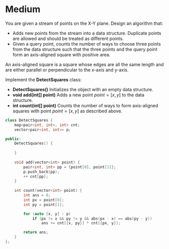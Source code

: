 # Medium

You are given a stream of points on the X-Y plane. Design an algorithm that:

- Adds new points from the stream into a data structure. Duplicate points are allowed and should be treated as different points.
- Given a query point, counts the number of ways to choose three points from the data structure such that the three points and the query point form an axis-aligned square with positive area.

An axis-aligned square is a square whose edges are all the same length and are either parallel or perpendicular to the x-axis and y-axis.

Implement the __DetectSquares__ class:

- __DetectSquares()__ Initializes the object with an empty data structure.
- __void add(int[] point)__ Adds a new point $point = [x, y]$ to the data structure.
- __int count(int[] point)__ Counts the number of ways to form axis-aligned squares with point $point = [x, y]$ as described above.

```cpp
class DetectSquares {
    map<pair<int, int>, int> cnt;
    vector<pair<int, int>> p;

public:
    DetectSquares() {
        
    }
    
    void add(vector<int> point) {
        pair<int, int> pp = {point[0], point[1]};
        p.push_back(pp);
        ++ cnt[pp];
    }
    
    int count(vector<int> point) {
        int ans = 0;
        int px = point[0];
        int py = point[1];

        for (auto [x, y] : p)
            if (px != x && py != y && abs(px - x) == abs(py - y))
                ans += cnt[{x, py}] * cnt[{px, y}];

        return ans;
    }
};
```
